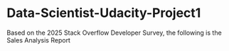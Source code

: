 # Data-Scientist-Udacity-Project1
Based on the 2025 Stack Overflow Developer Survey, the following is the Sales Analysis Report
